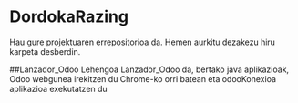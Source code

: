 # DordokaRazing

Hau gure projektuaren errepositorioa da. Hemen aurkitu dezakezu hiru karpeta desberdin. 

##Lanzador_Odoo
Lehengoa Lanzador_Odoo da, bertako java aplikazioak, Odoo webgunea irekitzen du Chrome-ko orri batean eta odooKonexioa aplikazioa exekutatzen du

